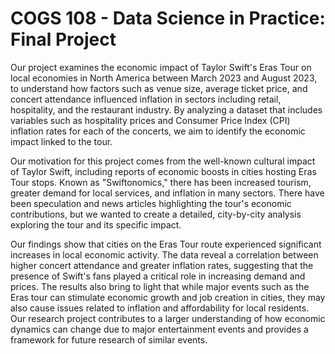 # COGS 108 - Data Science in Practice: Final Project

Our project examines the economic impact of Taylor Swift's Eras Tour on local economies in North America between March 2023 and August 2023, to understand how factors such as venue size, average ticket price, and concert attendance influenced inflation in sectors including retail, hospitality, and the restaurant industry. By analyzing a dataset that includes variables such as hospitality prices and Consumer Price Index (CPI) inflation rates for each of the concerts, we aim to identify the economic impact linked to the tour.

Our motivation for this project comes from the well-known cultural impact of Taylor Swift, including reports of economic boosts in cities hosting Eras Tour stops. Known as "Swiftonomics," there has been increased tourism, greater demand for local services, and inflation in many sectors. There have been speculation and news articles highlighting the tour's economic contributions, but we wanted to create a detailed, city-by-city analysis exploring the tour and its specific impact.

Our findings show that cities on the Eras Tour route experienced significant increases in local economic activity. The data reveal a correlation between higher concert attendance and greater inflation rates, suggesting that the presence of Swift's fans played a critical role in increasing demand and prices. The results also bring to light that while major events such as the Eras tour can stimulate economic growth and job creation in cities, they may also cause issues related to inflation and affordability for local residents. Our research project contributes to a larger understanding of how economic dynamics can change due to major entertainment events and provides a framework for future research of similar events.
